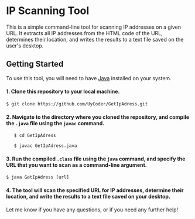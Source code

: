 # IP Scanning Tool

This is a simple command-line tool for scanning IP addresses on a given URL. It extracts all IP addresses from the HTML code of the URL, determines their location, and writes the results to a text file saved on the user's desktop.

## Getting Started

To use this tool, you will need to have [Java](https://www.java.com/) installed on your system.

#### 1. Clone this repository to your local machine.

`$ git clone https://github.com/UyCoder/GetIpAdress.git`
#### 2. Navigate to the directory where you cloned the repository, and compile the `.java` file using the `javac` command.

`   $ cd GetIpAdress`

`   $ javac GetIpAdress.java`


#### 3. Run the compiled `.class` file using the `java` command, and specify the URL that you want to scan as a command-line argument.

`$ java GetIpAdress [url]`


#### 4. The tool will scan the specified URL for IP addresses, determine their location, and write the results to a text file saved on your desktop.





Let me know if you have any questions, or if you need any further help!


